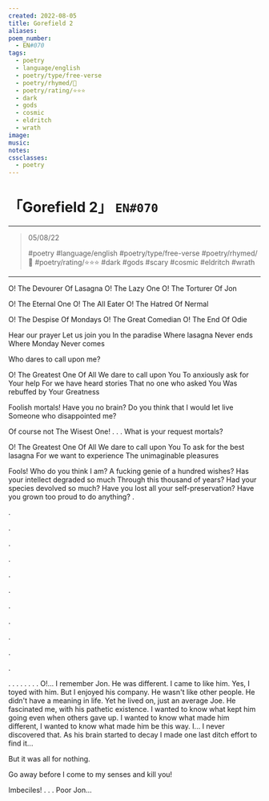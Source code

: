 ```yaml
---
created: 2022-08-05
title: Gorefield 2
aliases:
poem_number:
  - EN#070
tags:
  - poetry
  - language/english
  - poetry/type/free-verse
  - poetry/rhymed/🔴
  - poetry/rating/⭐⭐⭐
  - dark
  - gods
  - cosmic
  - eldritch
  - wrath
image:
music:
notes:
cssclasses:
  - poetry
---
```

# 「Gorefield 2」 `EN#070`

---

> 05/08/22
> 
> #poetry 
> #language/english 
> #poetry/type/free-verse 
> #poetry/rhymed/🔴 
> #poetry/rating/⭐⭐⭐ 
> #dark #gods #scary #cosmic #eldritch #wrath 

---

O! The Devourer Of Lasagna
O! The Lazy One
O! The Torturer Of Jon

O! The Eternal One
O! The All Eater
O! The Hatred Of Nermal

O! The Despise Of Mondays
O! The Great Comedian
O! The End Of Odie

Hear our prayer
Let us join you
In the paradise
Where lasagna
Never ends
Where Monday
Never comes

Who dares to call upon me?

O! The Greatest One Of All
We dare to call upon You
To anxiously ask for Your help
For we have heard stories
That no one who asked You
Was rebuffed by Your Greatness

Foolish mortals! Have you no brain?
Do you think that I would let live
Someone who disappointed me?

Of course not The Wisest One!
.
.
.
What is your request mortals?

O! The Greatest One Of All
We dare to call upon You
To ask for the best lasagna
For we want to experience
The unimaginable pleasures

Fools! Who do you think I am?
A fucking genie of a hundred wishes?
Has your intellect degraded so much
Through this thousand of years?
Had your species devolved so much?
Have you lost all your self-preservation?
Have you grown too proud to do anything?
.



.



.



.


.


.


.


.

.

.

.

.

.
.
.
.
.
.
.
.
O!...
I remember Jon.
He was different.
I came to like him.
Yes, I toyed with him.
But I enjoyed his company.
He wasn't like other people.
He didn't have a meaning in life.
Yet he lived on, just an average Joe.
He fascinated me, with his pathetic existence.
I wanted to know what kept him going even when others gave up.
I wanted to know what made him different, I wanted to know what made him be this way.
I...
I never discovered that.
As his brain started to decay I made one last ditch effort to find it...

But it was all for nothing.


Go away before I come to my senses and kill you!

Imbeciles!
.
.
.
Poor Jon...